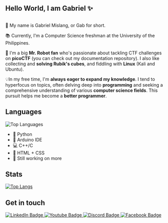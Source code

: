 ## Hello World, I am Gabriel ✨

<img src="https://komarev.com/ghpvc/?username=meezlung&style=flat-square&color=blue" alt=""/>

💬 My name is Gabriel Mislang, or Gab for short.

📚 Currently, I'm a Computer Science freshman at the University of the Philippines.

🤖 I'm a big **Mr. Robot fan** who's passionate about tackling CTF challenges on **picoCTF** (you can check out my documentation repository). I also like collecting and **solving Rubik's cubes**, and fiddling with **Linux** (Kali and Ubuntu).

💡In my free time, I'm **always eager to expand my knowledge**. I tend to hyperfocus on topics, often delving deep into **programming** and seeking a comprehensive understanding of various **computer science fields**. This pursuit helps me become a **better programmer**. 

## Languages
![Top Languages](https://github-readme-stats.vercel.app/api/top-langs/?username=meezlung&theme=github_dark&layout=compact)
 - :snake: Python
 - :electric_plug: Arduino IDE
 - :computer: C++/C
 - :art: HTML + CSS
 - :muscle: Still working on more
 
## Stats
 [![Top Langs](https://github-readme-stats.vercel.app/api?username=meezlung&theme=github_dark&show_icons=true)](https://github.com/meezlung)

## Get in touch
<div id="badges">
  <a href="https://www.linkedin.com/in/gabriel-mislang-a48b29188/">
    <img src="https://img.shields.io/badge/LinkedIn-blue?style=for-the-badge&logo=linkedin&logoColor=white" alt="LinkedIn Badge"/>
  </a>
  <a href="https://www.youtube.com/channel/UCDR58kzE4HdfUdTJy_l7AwQ">
    <img src="https://img.shields.io/badge/YouTube-red?style=for-the-badge&logo=youtube&logoColor=white" alt="Youtube Badge"/>
  </a>
  <a href="https://discord.com/users/547341496937086978">
    <img src="https://img.shields.io/badge/Discord-purple?style=for-the-badge&logo=discord&logoColor=white" alt="Discord Badge"/>
  </a>
  <a href="https://www.facebook.com/m1slang/">
    <img src="https://img.shields.io/badge/Facebook-blue?style=for-the-badge&logo=facebook&logoColor=white" alt="Facebook Badge"/>
  </a>
</div>
 
<!--
**meezlung/meezlung** is a ✨ _special_ ✨ repository because its `README.md` (this file) appears on your GitHub profile.

Here are some ideas to get you started:

- 🔭 I’m currently working on ...
- 🌱 I’m currently learning ...
- 👯 I’m looking to collaborate on ...
- 🤔 I’m looking for help with ...
- 💬 Ask me about ...
- 📫 How to reach me: ...
- 😄 Pronouns: ...
- ⚡ Fun fact: ...
-->
